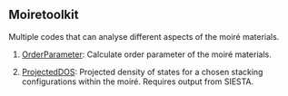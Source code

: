 ## Moiretoolkit
Multiple codes that can analyse different aspects of the moiré materials.

1. [OrderParameter](./OrderParameter): Calculate order parameter of the moiré materials.

2. [ProjectedDOS](./ProjDOS): Projected density of states for a chosen stacking configurations within the moiré. Requires output from SIESTA.
